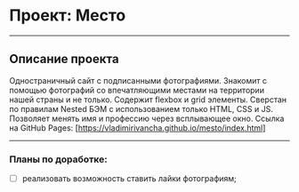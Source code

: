 # Проект: Место
____

## Описание проекта
Одностраничный сайт с подписанными фотографиями. Знакомит с помощью фотографий со впечатляющими местами на территории нашей страны и не только.
Содержит flexbox и grid элементы. Сверстан по правилам Nested БЭМ с использованием только HTML, CSS и JS.
Позволяет менять имя и профессию через всплывающее окно.
Ссылка на GitHub Pages:
[https://vladimirivancha.github.io/mesto/index.html]
____

### Планы по доработке:
- [ ] реализовать возможность ставить лайки фотографиям;